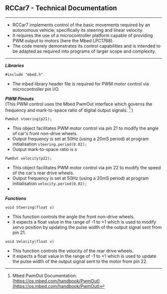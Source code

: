## RCCar7 - Technical Documentation
---
* RCCar7 implements control of the basic movements required by an autonomous vehicle; specifically its steering and linear velocity.    
* It requires the use of a microcontroller platform capable of providing PWM output to motors (here the Mbed LPC1768).    
* The code merely demonstrates its control capabilities and is intended to be adapted as required into programs of larger scope and complexity.

---
_**Libraries**_

`#include "mbed.h"`
* The mbed library header file is required for PWM motor control via microcontroller pin I/O.

_**PWM Pinouts**_   
(This PWM control uses the Mbed PwmOut interface which governs the frequency and mark-to-space ratio of digital output signals. [^1]  )

`PwmOut steering(p21);`
* This object facilitates PWM motor control via pin 21 to modify the angle of car's front non-drive wheels.
* Output frequency is set at 50Hz (using a 20mS period) at program initialisation `steering.period(0.02);`
* Output mark-to-space ratio is s 

`PwmOut velocity(p22);`
* This object facilitates PWM motor control via pin 22 to modify the speed of the car's rear drive wheels.
* Output frequency is set at 50Hz (using a 20mS period) at program initialisation `velocity.period(0.02);`
* 

_**Functions**_

`void Steering(float s)`
* This function controls the angle the front non-drive wheels.
* It expects a float value in the range of -1 to +1 which is used to modify servo position by updating the pulse width of the output signal sent from pin 21.

`void Velocity(float v)`
* This function controls the velocity of the rear drive wheels.
* It expects a float value in the range of -1 to +1 which is used to update the pulse width of the output signal sent to the motor from pin 22.



[^1]: Mbed PwmOut Documentation: [https://os.mbed.com/handbook/PwmOut](https://os.mbed.com/handbook/PwmOut)




 

	

